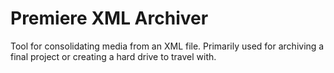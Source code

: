 # Premiere XML Archiver

Tool for consolidating media from an XML file.  Primarily used for archiving a final project or creating a hard drive to travel with.
